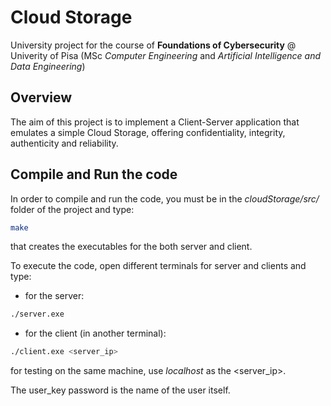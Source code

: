# Cloud Storage

University project for the course of **Foundations of Cybersecurity**  @ Univerity of Pisa (MSc *Computer Engineering* and *Artificial Intelligence and Data Engineering*)

## Overview
The aim of this project is to implement a Client-Server application that emulates a simple Cloud Storage, offering confidentiality, integrity, authenticity and reliability.

## Compile and Run the code
In order to compile and run the code, you must be in the *cloudStorage/src/* folder of the project and type:
```sh
make
```
that creates the executables for the both server and client.

To execute the code, open different terminals for server and clients and type:
* for the server:
```sh
./server.exe
```
* for the client (in another terminal):
```sh
./client.exe <server_ip>
```
for testing on the same machine, use *localhost* as the <server_ip>.

The user_key password is the name of the user itself.
